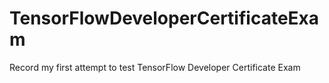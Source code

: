 # TensorFlowDeveloperCertificateExam
Record my first attempt to test TensorFlow Developer Certificate Exam
